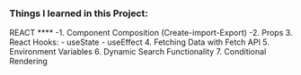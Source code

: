 ### Things I learned in this Project:

REACT ****
-1. Component Composition (Create-import-Export)
-2. Props
    3. React Hooks:
        - useState
        - useEffect
    4. Fetching Data with Fetch API
    5. Environment Variables
    6. Dynamic Search Functionality
    7. Conditional Rendering
